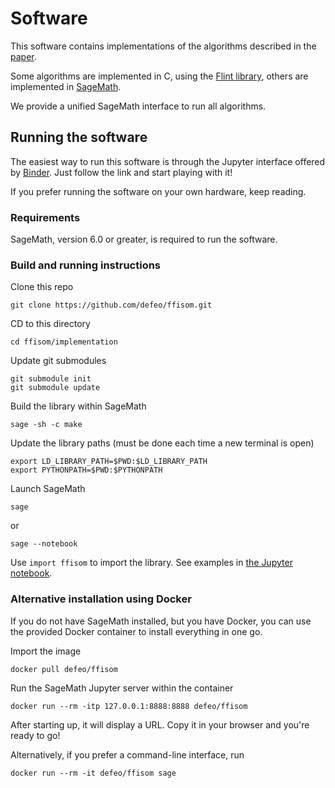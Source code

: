 # Software

This software contains implementations of the algorithms described in
the [paper](../paper).

Some algorithms are implemented in C, using the [Flint
library](http://flintlib.org/), others are implemented in
[SageMath](http://sagemath.org/).

We provide a unified SageMath interface to run all algorithms.

## Running the software

The easiest way to run this software is through the Jupyter interface
offered by
[Binder](https://mybinder.org/v2/gh/defeo/ffisom/master?filepath=notebooks%2Fexample.ipynb).
Just follow the link and start playing with it!

If you prefer running the software on your own hardware, keep reading.

### Requirements

SageMath, version 6.0 or greater, is required to run the software.

### Build and running instructions

Clone this repo

	git clone https://github.com/defeo/ffisom.git

CD to this directory

	cd ffisom/implementation
	
Update git submodules

	git submodule init
	git submodule update

Build the library within SageMath

	sage -sh -c make

Update the library paths (must be done each time a new terminal is open)

	export LD_LIBRARY_PATH=$PWD:$LD_LIBRARY_PATH
	export PYTHONPATH=$PWD:$PYTHONPATH

Launch SageMath

	sage

or

	sage --notebook

Use `import ffisom` to import the library.  See examples in [the
Jupyter notebook](../notebooks/example.ipynb).

### Alternative installation using Docker

If you do not have SageMath installed, but you have Docker, you can
use the provided Docker container to install everything in one go.

Import the image

	docker pull defeo/ffisom

Run the SageMath Jupyter server within the container

	docker run --rm -itp 127.0.0.1:8888:8888 defeo/ffisom

After starting up, it will display a URL. Copy it in your browser and
you're ready to go!

Alternatively, if you prefer a command-line interface, run 

	docker run --rm -it defeo/ffisom sage

